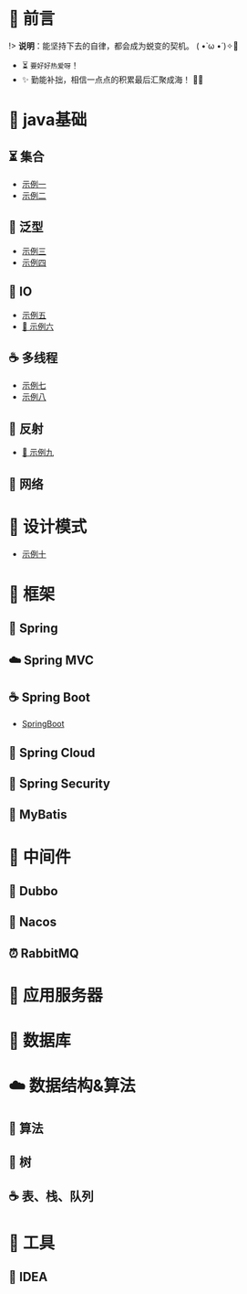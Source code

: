 # 🎨 前言

!> <b>说明</b>：能坚持下去的自律，都会成为蜕变的契机。 ( •̀ ω •́ )✧🔑

* ⏳ `要好好热爱呀`！
* ✨ 勤能补拙，相信一点点的积累最后汇聚成海！  🧡🧡

# 🚀 java基础

## ⏳ 集合
* [示例一](计算机专业课/算法与数据结构/算法与数据结构笔记.md)
* [示例二](计算机专业课/算法与数据结构/算法与数据结构笔记.md)

## 💭 泛型
* [示例三](计算机专业课/算法与数据结构/算法与数据结构笔记.md)
* [示例四](计算机专业课/算法与数据结构/算法与数据结构笔记.md)

## 📝 IO
* [示例五](/计算机专业课/数理统计/CH01-抽样和抽样分布.md)
* [🍉 示例六](OJ/README.md)

## ☕️ 多线程
* [示例七](FrontEnd/Vue/idea-to-vue.md)
* [示例八](FrontEnd/Vue/vue-base-notes.md)

## 🐍 反射
* [🎉 示例九](ToolBox/LaTex使用指南.md)
## 🥭 网络

# 🐋 设计模式
- [示例十](设计模式.md)

# 🥉 框架

## 🥼 Spring

## ☁️ Spring MVC

## ☕️ Spring Boot
- [SpringBoot](SpringBoot)

## 🐍 Spring Cloud

## 🥭 Spring Security

## 🐼 MyBatis

# 🍵 中间件

## 🎨 Dubbo

## 📘 Nacos

## ⏰ RabbitMQ

# 🐋 应用服务器

# 📜 数据库

# ☁️ 数据结构&算法

## 🔋 算法

## 🐍 树

## ☕️ 表、栈、队列

# 🔨 工具

## 📌 IDEA
